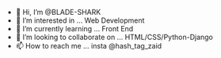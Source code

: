 - 👋 Hi, I’m @BLADE-SHARK
- 👀 I’m interested in ... Web Development
- 🌱 I’m currently learning ... Front End
- 💞️ I’m looking to collaborate on ... HTML/CSS/Python-Django
- 📫 How to reach me ... insta @hash_tag_zaid 

<!---
BLADE-SHARK/BLADE-SHARK is a ✨ special ✨ repository because its `README.md` (this file) appears on your GitHub profile.
You can click the Preview link to take a look at your changes.
--->
